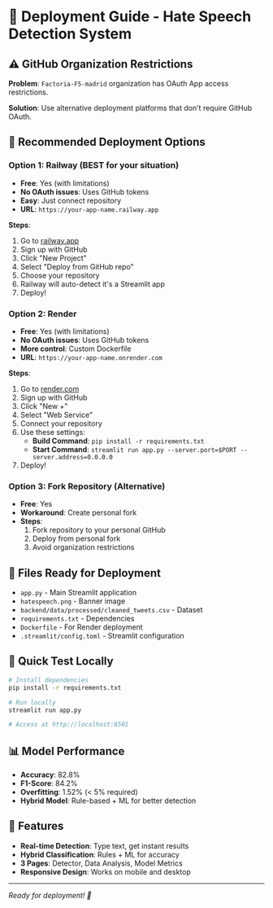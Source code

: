 # 🚀 Deployment Guide - Hate Speech Detection System

## ⚠️ **GitHub Organization Restrictions**

**Problem**: `Factoria-F5-madrid` organization has OAuth App access restrictions.

**Solution**: Use alternative deployment platforms that don't require GitHub OAuth.

## 🎯 **Recommended Deployment Options**

### **Option 1: Railway (BEST for your situation)**
- **Free**: Yes (with limitations)
- **No OAuth issues**: Uses GitHub tokens
- **Easy**: Just connect repository
- **URL**: `https://your-app-name.railway.app`

**Steps**:
1. Go to [railway.app](https://railway.app)
2. Sign up with GitHub
3. Click "New Project"
4. Select "Deploy from GitHub repo"
5. Choose your repository
6. Railway will auto-detect it's a Streamlit app
7. Deploy!

### **Option 2: Render**
- **Free**: Yes (with limitations)
- **No OAuth issues**: Uses GitHub tokens
- **More control**: Custom Dockerfile
- **URL**: `https://your-app-name.onrender.com`

**Steps**:
1. Go to [render.com](https://render.com)
2. Sign up with GitHub
3. Click "New +"
4. Select "Web Service"
5. Connect your repository
6. Use these settings:
   - **Build Command**: `pip install -r requirements.txt`
   - **Start Command**: `streamlit run app.py --server.port=$PORT --server.address=0.0.0.0`
7. Deploy!

### **Option 3: Fork Repository (Alternative)**
- **Free**: Yes
- **Workaround**: Create personal fork
- **Steps**:
  1. Fork repository to your personal GitHub
  2. Deploy from personal fork
  3. Avoid organization restrictions

## 📁 **Files Ready for Deployment**

- `app.py` - Main Streamlit application
- `hatespeech.png` - Banner image
- `backend/data/processed/cleaned_tweets.csv` - Dataset
- `requirements.txt` - Dependencies
- `Dockerfile` - For Render deployment
- `.streamlit/config.toml` - Streamlit configuration

## 🔧 **Quick Test Locally**

```bash
# Install dependencies
pip install -r requirements.txt

# Run locally
streamlit run app.py

# Access at http://localhost:8501
```

## 📊 **Model Performance**

- **Accuracy**: 82.8%
- **F1-Score**: 84.2%
- **Overfitting**: 1.52% (< 5% required)
- **Hybrid Model**: Rule-based + ML for better detection

## 🎯 **Features**

- **Real-time Detection**: Type text, get instant results
- **Hybrid Classification**: Rules + ML for accuracy
- **3 Pages**: Detector, Data Analysis, Model Metrics
- **Responsive Design**: Works on mobile and desktop

---
*Ready for deployment! 🚀*
